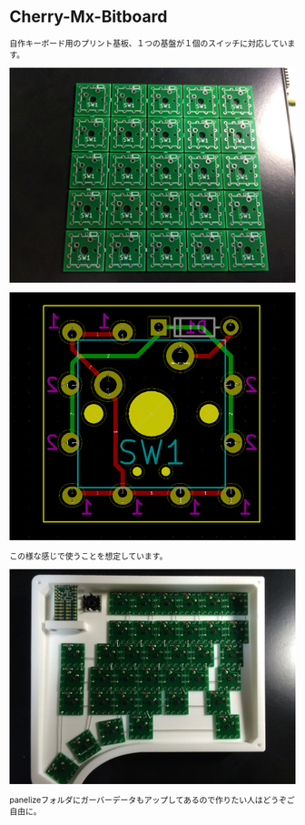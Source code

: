 # Cherry-Mx-Bitboard

自作キーボード用のプリント基板、１つの基盤が１個のスイッチに対応しています。

![panelize](./images/panelize.JPG)

![pcb](./images/pcb.png)

この様な感じで使うことを想定しています。

![example](./images/example.JPG)

panelizeフォルダにガーバーデータもアップしてあるので作りたい人はどうぞご自由に。
